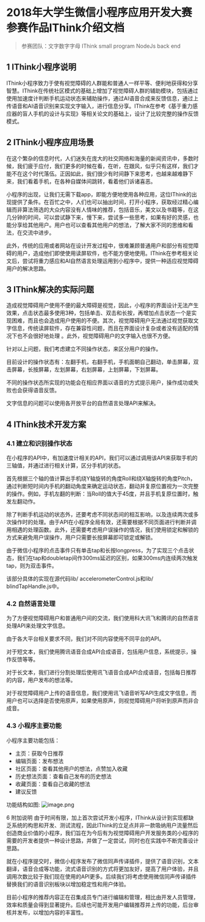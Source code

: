 # 2018年大学生微信小程序应用开发大赛参赛作品IThink介绍文档
> 参赛团队：文字数字字母
> IThink small program NodeJs back end

## 1 IThink小程序说明

IThink小程序致力于使有视觉障碍的人群能和普通人一样平等、便利地获得和分享智慧。IThink在传统社区模式的基础上增加了视觉障碍人群的辅助模块，包括通过使用加速度计判断手机运动状态来辅助操作，通过AI语音合成来反馈信息，通过上传语音和AI语音识别来实现文字输入，进行信息分享。IThink在参考《基于重力感应器的盲人手机的设计与实现》等相关论文的基础上，设计了比较完整的操作反馈模式。

## 2 IThink小程序应用场景

在这个繁杂的信息时代，人们迷失在庞大的社交网络和海量的新闻资讯中，多数时候，我们疲于应付，我们更多的时候在看，在听，在跟风，似乎只有这样，我们才能不在这个时代落伍。正因如此，我们很少有时间静下来思考，也越来越难静下来，我们看着手机，在各种自媒体间跳转，看着他们诉诸喜恶。

小程序的出现，让我们无需下载app，即能方便地使用各种应用，这位IThink的出现提供了条件。在百忙之中，人们也可以抽出时间，打开小程序，获取经过精心编辑而非算法筛选的大众内容没有人情味的推荐，包括音乐，美文以及书籍等，在这几分钟的时间，可以尝试静下来，慢下来，尝试多一些思考，如果有好的灵感，也能分享给其他用户。用户也可以查看其他用户的想法，了解大家不同的思维和看法，在交流中进步。

此外，传统的应用或者网站在设计开发过程中，很难兼顾普通用户和部分有视觉障碍的用户，造成他们即使使用读屏软件，也不能方便地使用。IThink在参考相关论文后，尝试将重力感应和AI自然语言处理运用到小程序中，提供一种适应视觉障碍用户的解决思路。

## 3 IThink解决的实际问题

造成视觉障碍用户使用不便的最大障碍是视觉，因此，小程序的界面设计无法产生效果，点击状态最多使用3种，包括单击、双击和长按，再增加点击状态一个是实现困难，而且也会造成用户使用的不便。其次，视觉障碍用户无法通过视觉获取文字信息，传统读屏软件，存在兼容性问题，而且在界面设计复杂或者没有适配的情况下也不会很好地处理 。此外，视觉障碍用户的文字输入也很不方便。

针对以上问题，我们考虑建立不同操作状态，来区分用户的操作。

目前设计的操作状态有：左翻手机，右翻手机，手机面朝自己翻动，单击屏幕，双击屏幕，长按屏幕，左划屏幕，右划屏幕，上划屏幕，下划屏幕。

不同的操作状态所实现的功能会在相应界面以语音的方式提示用户，操作成功或失败也会获得语音反馈。

文字信息的问题可以使用各开放平台的自然语言处理API来解决。

## 4 IThink技术开发方案

### 4.1 建立和识别操作状态

在小程序的API中，有加速度计相关的API，我们可以通过调用该API来获取手机的三轴值，并通过进行相关计算，区分手机的状态。

首先根据三个轴的值计算出手机绕Y轴旋转的角度Roll和绕X轴旋转的角度Pitch，通过判断短时间内手机的翻动角度来确定运动状态，翻动并复原位置视为一次完整的操作。例如，手机左翻的判断：当Roll的值大于45度，并且手机复原位置时，触发左翻动作。

除了判断手机运动的状态外，还要考虑不同状态间的相互影响，以及连续两次或多次操作时的处理。由于API在小程序全局有效，还需要根据不同页面进行判断并调用相遇的处理函数。此外，还需要考虑用户误操作的情况，我们使用锁定和解锁的方式来避免用户误操作，用户只需要长按屏幕即可锁定或解锁。

由于微信小程序的点击事件只有单击tap和长按longpress，为了实现三个点击状态，我们在tap和doubletap间作300ms延迟的区别，如果300ms内连续两次触发tap，则为双击事件。

该部分具体的实现在源代码lib/ accelerometerControl.js和lib/ blindTapHandle.js中。

### 4.2 自然语言处理

为了方便视觉障碍用户和普通用户间的交流，我们使用科大讯飞和腾讯的自然语言处理API来处理文字信息。

由于各大平台相关要求不同，我们对不同内容使用不同平台的API。

对于短文本，我们使用腾讯语音合成API合成语音，包括用户信息，系统提示，操作反馈等等。

对于长文本，我们进行分割处理后使用讯飞语音合成API合成语音，包括每日推荐的内容，用户发布的想法等。

对于视觉障碍用户上传的语音信息，我们使用讯飞语音听写API生成文字信息，而用户也可以选择是否使用原声，如果使用原声，则视觉障碍用户将听到原声而非合成音。

### 4.3 小程序主要功能

小程序主要功能包括：

- 主页：获取今日推荐
- 编辑页面：发布想法
- 社区页面：查看其他用户的想法，点赞加入收藏
- 历史想法页面：查看自己发布的历史想法
- 收藏页面：查看自己收藏的想法
- 建议反馈

功能结构如图:
![image.png](https://i.loli.net/2021/01/13/HaMwcztIoF5QYWn.png)

6 附加说明
由于时间有限，加上首次尝试开发小程序，IThink从设计到实现都缺乏系统的构思和开发、测试流程，因此IThink的立足点并非一款吸纳用户流量然后创造商业价值的小程序，我们旨在为今后有为视觉障碍用户开发服务类的小程序的需要的开发者提供一种设计思路，并做了一定尝试，同时也在实践中不断完善设计思路。

就在小程序提交时，微信小程序发布了微信同声传译插件，提供了语音识别，文本翻译，语音合成等功能，流式语音识别的方式将更加友好，提高了用户体验，并且调用次数比较于我们现在使用的API更多。后续我们将考虑使用微信同声传译插件替换我们的语音识别板块以增加稳定性和用户体验。

目前小程序的推荐内容正在召集成员专门进行编辑和管理，相比由开发人员管理，效率和质量会得到显著提升。后续也可能开发用户编辑推荐并上传的功能，后台审核并发布，以增加内容的丰富性。
